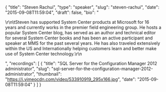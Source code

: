 {
  "title": "Steven Rachui",
  "type": "speaker",
  "slug": "steven-rachui",
  "date": "2015-09-08T11:59:04",
  "draft": false,
  "bio": "<p>\r\n\tSteven has supported System Center products at Microsoft for 16 years and currently works in the premier field engineering group. He hosts a popular System Center blog, has served as an author and technical editor for several System Center books and has been an active participant and speaker at MMS for the past several years. He has also traveled extensively within the US and Internationally helping customers learn and better make use of System Center technology.\r\n</p>",
  "recordings": [
    {
      "title": "SQL Server for the Configuration Manager 2012 administrator",
      "slug": "sql-server-for-the-configuration-manager-2012-administrator",
      "thumbnail": "https://i.vimeocdn.com/video/533910919_295x166.jpg",
      "date": "2015-09-08T11:59:04"
    }
  ]
}